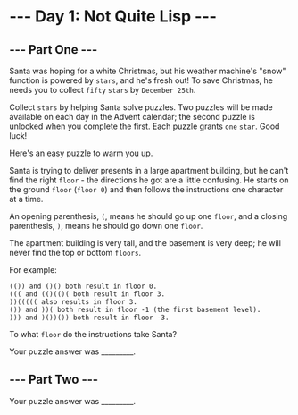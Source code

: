 # --- Day 1: Not Quite Lisp ---
## --- Part One ---
Santa was hoping for a white Christmas, but his weather machine's "snow" function is powered by `stars`, and he's fresh out! To save Christmas, he needs you to collect `fifty` `stars` by `December 25th`.

Collect `stars` by helping Santa solve puzzles. Two puzzles will be made available on each day in the Advent calendar; the second puzzle is unlocked when you complete the first. Each puzzle grants `one` `star`. Good luck!

Here's an easy puzzle to warm you up.

Santa is trying to deliver presents in a large apartment building, but he can't find the right `floor` - the directions he got are a little confusing. He starts on the ground `floor` (`floor 0`) and then follows the instructions one character at a time.

An opening parenthesis, `(`, means he should go up one `floor`, and a closing parenthesis, `)`, means he should go down one `floor`.

The apartment building is very tall, and the basement is very deep; he will never find the top or bottom `floors`.

For example:
```
(()) and ()() both result in floor 0.
((( and (()(()( both result in floor 3.
))((((( also results in floor 3.
()) and ))( both result in floor -1 (the first basement level).
))) and )())()) both result in floor -3.
```

To what `floor` do the instructions take Santa?

Your puzzle answer was _________.

## --- Part Two ---


Your puzzle answer was _________.
